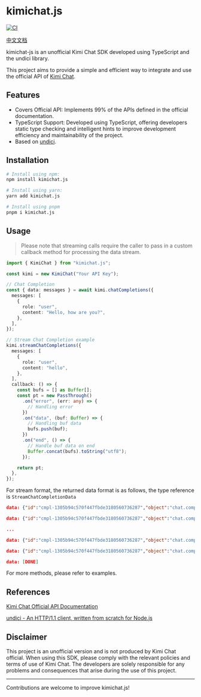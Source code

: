 # kimichat.js

[![CI](https://github.com/noraincode/kimichat-js/actions/workflows/ci.yml/badge.svg?branch=master)](https://github.com/noraincode/kimichat-js/actions/workflows/ci.yml)

[中文文档]('./README.md')

kimichat-js is an unofficial Kimi Chat SDK developed using TypeScript and the undici library.

This project aims to provide a simple and efficient way to integrate and use the official API of [Kimi Chat](https://kimi.moonshot.cn/).

## Features

- Covers Official API: Implements 99% of the APIs defined in the official documentation.
- TypeScript Support: Developed using TypeScript, offering developers static type checking and intelligent hints to improve development efficiency and maintainability of the project.
- Based on [undici](https://github.com/nodejs/undici).

## Installation

```sh
# Install using npm:
npm install kimichat.js

# Install using yarn:
yarn add kimichat.js

# Install using pnpm
pnpm i kimichat.js
```

## Usage

> Please note that streaming calls require the caller to pass in a custom callback method for processing the data stream.

```typescript
import { KimiChat } from "kimichat.js";

const kimi = new KimiChat("Your API Key");

// Chat Completion
const { data: messages } = await kimi.chatCompletions({
  messages: [
    {
      role: "user",
      content: "Hello, how are you?",
    },
  ],
});

// Stream Chat Completion example
kimi.streamChatCompletions({
  messages: [
    {
      role: "user",
      content: "hello",
    },
  ],
  callback: () => {
    const bufs = [] as Buffer[];
    const pt = new PassThrough()
      .on("error", (err: any) => {
        // Handling error
      })
      .on("data", (buf: Buffer) => {
        // Handling buf data
        bufs.push(buf);
      })
      .on("end", () => {
        // Handle buf data on end
        Buffer.concat(bufs).toString("utf8");
      });

    return pt;
  },
});
```

For stream format, the returned data format is as follows, the type reference is `StreamChatCompletionData`

```json
data: {"id":"cmpl-1305b94c570f447fbde3180560736287","object":"chat.completion.chunk","created":1698999575,"model":"moonshot-v1-8k","choices":[{"index":0,"delta":{"role":"assistant","content":""},"finish_reason":null}]}

data: {"id":"cmpl-1305b94c570f447fbde3180560736287","object":"chat.completion.chunk","created":1698999575,"model":"moonshot-v1-8k","choices":[{"index":0,"delta":{"content":"你好"},"finish_reason":null}]}

...

data: {"id":"cmpl-1305b94c570f447fbde3180560736287","object":"chat.completion.chunk","created":1698999575,"model":"moonshot-v1-8k","choices":[{"index":0,"delta":{"content":"。"},"finish_reason":null}]}

data: {"id":"cmpl-1305b94c570f447fbde3180560736287","object":"chat.completion.chunk","created":1698999575,"model":"moonshot-v1-8k","choices":[{"index":0,"delta":{},"finish_reason":"stop","usage":{"prompt_tokens":19,"completion_tokens":13,"total_tokens":32}}]}

data: [DONE]
```

For more methods, please refer to examples.

## References

[Kimi Chat Official API Documentation](https://platform.moonshot.cn/docs/api-reference#list-models)

[undici - An HTTP/1.1 client, written from scratch for Node.js](https://github.com/nodejs/undici)

## Disclaimer

This project is an unofficial version and is not produced by Kimi Chat official. When using this SDK, please comply with the relevant policies and terms of use of Kimi Chat. The developers are solely responsible for any problems and consequences that arise during the use of this project.

---

Contributions are welcome to improve kimichat.js!
